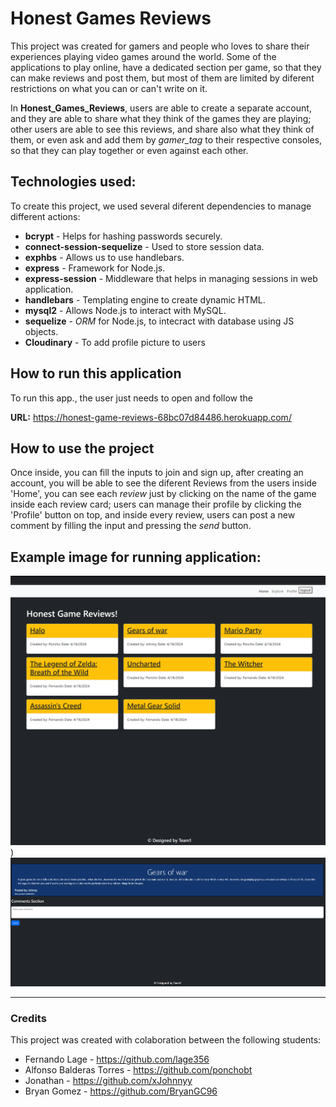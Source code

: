 # Honest Games Reviews

This project was created for gamers and people who loves to share their experiences playing video games around the world. Some of the applications to play online, have a dedicated section per game, so that they can make reviews and post them, but most of them are limited by diferent restrictions on what you can or can't write on it.

In **Honest_Games_Reviews**, users are able to create a separate account, and they are able to share what they think of the games they are playing; other users are able to see this reviews, and share also what they think of them, or even ask and add them by *gamer_tag* to their respective consoles, so that they can play together or even against each other.

## Technologies used:
To create this project, we used several diferent dependencies to manage different actions:

- **bcrypt**  - Helps for hashing passwords securely.
- **connect-session-sequelize** - Used to store session data.
- **exphbs** - Allows us to use handlebars.
- **express** - Framework for Node.js.
- **express-session** - Middleware that helps in managing sessions in web application.
- **handlebars** - Templating engine to create dynamic HTML.
- **mysql2** - Allows Node.js to interact with MySQL.
- **sequelize** - *ORM* for Node.js, to intecract with database using JS objects.
- **Cloudinary** - To add profile picture to users

## How to run this application
To run this app., the user just needs to open and follow the

 **URL:** https://honest-game-reviews-68bc07d84486.herokuapp.com/

 ## How to use the project
Once inside, you can fill the inputs to join and sign up, after creating an account, you will be able to see the diferent Reviews from the users inside 'Home', you can see each *review* just by clicking on the name of the game inside each review card; users can manage their profile by clicking the 'Profile' button on top, and inside every review, users can post a new comment by filling the input and pressing the *send* button.

## Example image for running application:

![running app image 1](/assets/437073353_448614934188283_6634235929917718965_n.png))
![running app image 2](/assets/435839910_637142791929646_4498525877472573412_n.png)

---


### Credits
This project was created with colaboration between the following students:

- Fernando Lage - https://github.com/lage356
- Alfonso Balderas Torres - https://github.com/ponchobt
- Jonathan - https://github.com/xJohnnyy
- Bryan Gomez - https://github.com/BryanGC96


